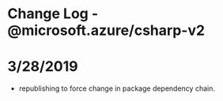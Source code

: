 # Change Log - @microsoft.azure/csharp-v2

# 3/28/2019
- republishing to force change in package dependency chain.
